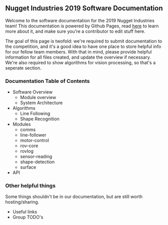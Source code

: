 ## Nugget Industries 2019 Software Documentation

Welcome to the software documentation for the 2019 Nugget Industries team! This documentation is powered by Github Pages, read [here](https://pages.github.com/) to learn more about it, and make sure you're a contributor to edit stuff here.

The goal of this page is twofold: we're required to submit documentation to the competition, and it's a good idea to have one place to store helpful info for our fellow team members. With that in mind, please provide helpful information for all files created, and update the overview if necessary. We're also required to show algorithms for vision processing, so that's a seperate section.

### Documentation Table of Contents
- Software Overview
  - Module overview
  - System Architecture
- Algorithms
  - Line Following
  - Shape Recognition
- Modules 
  - comms
  - line-follower
  - motor-control
  - rov-core
  - rovlog
  - sensor-reading
  - shape-detection
  - surface
- API
 
 ### Other helpful things
 Some things shouldn't be in our documentation, but are still worth hosting/sharing.
 - Useful links
 - Group TODO's
